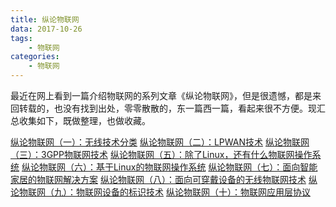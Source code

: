 ```yaml
---
title: 纵论物联网
data: 2017-10-26
tags:
    - 物联网
categories:
    - 物联网
---
```


最近在网上看到一篇介绍物联网的系列文章《纵论物联网》，但是很遗憾，都是来回转载的，也没有找到出处，零零散散的，东一篇西一篇，看起来很不方便。现汇总收集如下，既做整理，也做收藏。
<!-- more-->
[纵论物联网（一）：无线技术分类](http://robotshell.com/2017/10/26/%E7%BA%B5%E8%AE%BA%E7%89%A9%E8%81%94%E7%BD%91%EF%BC%88%E4%B8%80%EF%BC%89%EF%BC%9A%E6%97%A0%E7%BA%BF%E6%8A%80%E6%9C%AF%E5%88%86%E7%B1%BB/)
[纵论物联网（二）：LPWAN技术](http://robotshell.com/2017/10/26/%E7%BA%B5%E8%AE%BA%E7%89%A9%E8%81%94%E7%BD%91%EF%BC%88%E4%BA%8C%EF%BC%89%EF%BC%9ALPWAN%E6%8A%80%E6%9C%AF/)
[纵论物联网（三）：3GPP物联网技术](http://robotshell.com/2017/10/26/%E7%BA%B5%E8%AE%BA%E7%89%A9%E8%81%94%E7%BD%91%EF%BC%88%E4%B8%89%EF%BC%89%EF%BC%9A3GPP%E7%89%A9%E8%81%94%E7%BD%91%E6%8A%80%E6%9C%AF/)
[纵论物联网（五）：除了Linux，还有什么物联网操作系统](http://robotshell.com/2017/10/26/%E7%BA%B5%E8%AE%BA%E7%89%A9%E8%81%94%E7%BD%91%EF%BC%88%E4%BA%94%EF%BC%89%EF%BC%9A%E9%99%A4%E4%BA%86Linux%EF%BC%8C%E8%BF%98%E6%9C%89%E4%BB%80%E4%B9%88%E7%89%A9%E8%81%94%E7%BD%91%E6%93%8D%E4%BD%9C%E7%B3%BB%E7%BB%9F/)
[纵论物联网（六）：基于Linux的物联网操作系统](http://robotshell.com/2017/10/26/%E7%BA%B5%E8%AE%BA%E7%89%A9%E8%81%94%E7%BD%91%EF%BC%88%E5%85%AD%EF%BC%89%EF%BC%9A%E5%9F%BA%E4%BA%8ELinux%E7%9A%84%E7%89%A9%E8%81%94%E7%BD%91%E6%93%8D%E4%BD%9C%E7%B3%BB%E7%BB%9F/)
[纵论物联网（七）：面向智能家居的物联网解决方案](http://robotshell.com/2017/10/26/%E7%BA%B5%E8%AE%BA%E7%89%A9%E8%81%94%E7%BD%91%EF%BC%88%E4%B8%83%EF%BC%89%EF%BC%9A%E9%9D%A2%E5%90%91%E6%99%BA%E8%83%BD%E5%AE%B6%E5%B1%85%E7%9A%84%E7%89%A9%E8%81%94%E7%BD%91%E8%A7%A3%E5%86%B3%E6%96%B9%E6%A1%88/)
[纵论物联网（八）：面向可穿戴设备的无线物联网技术](http://robotshell.com/2017/10/26/%E7%BA%B5%E8%AE%BA%E7%89%A9%E8%81%94%E7%BD%91%EF%BC%88%E5%85%AB%EF%BC%89%EF%BC%9A%E9%9D%A2%E5%90%91%E5%8F%AF%E7%A9%BF%E6%88%B4%E8%AE%BE%E5%A4%87%E7%9A%84%E6%97%A0%E7%BA%BF%E7%89%A9%E8%81%94%E7%BD%91%E6%8A%80%E6%9C%AF/)
[纵论物联网（九）：物联网设备的标识技术](http://robotshell.com/2017/10/26/%E7%BA%B5%E8%AE%BA%E7%89%A9%E8%81%94%E7%BD%91%EF%BC%88%E4%B9%9D%EF%BC%89%EF%BC%9A%E7%89%A9%E8%81%94%E7%BD%91%E8%AE%BE%E5%A4%87%E7%9A%84%E6%A0%87%E8%AF%86%E6%8A%80%E6%9C%AF/)
[纵论物联网（十）：物联网应用层协议](http://robotshell.com/2017/10/26/%E7%BA%B5%E8%AE%BA%E7%89%A9%E8%81%94%E7%BD%91%EF%BC%88%E5%8D%81%EF%BC%89%EF%BC%9A%E7%89%A9%E8%81%94%E7%BD%91%E5%BA%94%E7%94%A8%E5%B1%82%E5%8D%8F%E8%AE%AE/)
